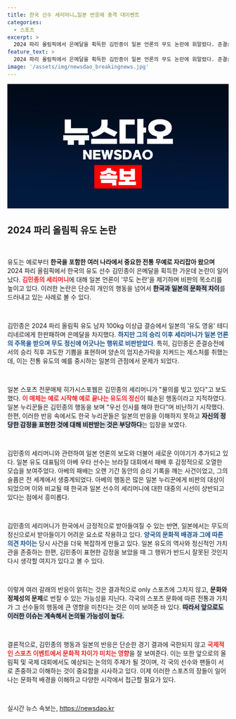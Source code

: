 ```yaml
---
title: 한국 선수 세리머니…일본 반응에 충격 대이벤트
categories:
  - 스포츠
excerpt: >
  2024 파리 올림픽에서 은메달을 획득한 김민종이 일본 언론의 무도 논란에 휘말렸다. 준결승 승리 후 세리머니가 비판의 대상이 되었고, 한국 누리꾼들은 이에 반발하고 나섰다. 스포츠맨십의 경계에서 벌어진 두 나라의 갈등, 과연 결말은?
feature_text: >
  2024 파리 올림픽에서 은메달을 획득한 김민종이 일본 언론의 무도 논란에 휘말렸다. 준결승 승리 후 세리머니가 비판의 대상이 되었고, 한국 누리꾼들은 이에 반발하고 나섰다. 스포츠맨십의 경계에서 벌어진 두 나라의 갈등, 과연 결말은?
image: '/assets/img/newsdao_breakingnews.jpg'
---
```


<p><img src="/assets/img/newsdao_breakingnews.jpg" alt="firstkoreanews 속보" /></p>

<h2 data-ke-size="size26">2024 파리 올림픽 유도 논란</h2>

<p data-ke-size="size16">&nbsp;</p>

<p>유도는 예로부터 <b>한국을 포함한 여러 나라에서 중요한 전통 무예로 자리잡아 왔으며</b> 2024 파리 올림픽에서 한국의 유도 선수 김민종이 은메달을 획득한 가운데 논란이 일어났다. <b><span style="color: #ee2323;">김민종의 세리머니</span></b>에 대해 일본 언론이 '무도 논란'을 제기하며 비판의 목소리를 높이고 있다. 이러한 논란은 단순히 개인의 행동을 넘어서 <b><span style="background-color: #21538527;">한국과 일본의 문화적 차이</span></b>를 드러내고 있는 사례로 볼 수 있다.</p>

<p data-ke-size="size16">&nbsp;</p>

<p>김민종은 2024 파리 올림픽 유도 남자 100kg 이상급 결승에서 일본의 '유도 영웅' 테디 리네르에게 한판패하며 은메달을 차지했다. <b><span style="color: #1a5490;">하지만 그의 승리 이후 세리머니가 일본 언론의 주목을 받으며 무도 정신에 어긋나는 행위로 비판받았다</span></b>. 특히, 김민종은 준결승전에서의 승리 직후 과도한 기쁨을 표현하며 양손의 엄지손가락을 치켜드는 제스처를 취했는데, 이는 전통 유도의 예를 중시하는 일본의 관점에서 문제가 되었다.</p>

<p data-ke-size="size16">&nbsp;</p>

<p>일본 스포츠 전문매체 히가시스포웹은 김민종의 세리머니가 "물의를 빚고 있다"고 보도했다. <b><span style="color: #ee2323;">이 매체는 예로 시작해 예로 끝나는 유도의 정신</span></b>이 훼손된 행동이라고 지적하였다. 일본 누리꾼들은 김민종의 행동을 보며 "우선 인사를 해야 한다"며 비난하기 시작했다. 한편, 이러한 반응 속에서도 한국 누리꾼들은 일본의 반응을 이해하지 못하고 <b><span style="background-color: #21538527;">자신의 정당한 감정을 표현한 것에 대해 비판받는 것은 부당하다</span></b>는 입장을 보였다.</p>

<p data-ke-size="size16">&nbsp;</p>

<p>김민종의 세리머니와 관련하여 일본 언론의 보도와 더불어 새로운 이야기가 추가되고 있다. 일본 유도 대표팀의 아베 우타 선수는 브라질 대회에서 패배 후 감정적으로 오열한 모습을 보여주었다. 아베의 패배는 오랜 기간 동안의 승리 기록을 깨는 사건이었고, 그의 슬픔은 전 세계에서 생중계되었다. 아베의 행동은 많은 일본 누리꾼에게 비판의 대상이 되었으며 이와 비교될 때 한국과 일본 선수의 세리머니에 대한 대중의 시선이 상반되고 있다는 점에서 흥미롭다.</p>

<p data-ke-size="size16">&nbsp;</p>

<p>김민종의 세리머니가 한국에서 긍정적으로 받아들여질 수 있는 반면, 일본에서는 무도의 정신으로서 받아들이기 어려운 요소로 작용하고 있다. <b><span style="color: #1a5490;">양국의 문화적 배경과 그에 따른 의견 차이는</span></b> 당시 사건을 더욱 복잡하게 만들고 있다. 일본 유도의 역사와 정신적인 가치관을 존중하는 한편, 김민종이 표현한 감정을 보았을 때 그 행위가 반드시 잘못된 것인지 다시 생각할 여지가 있다고 볼 수 있다.</p>

<p data-ke-size="size16">&nbsp;</p>

<p>이렇게 여러 갈래의 반응이 얽히는 것은 결과적으로 only 스포츠에 그치지 않고, <b>문화와 정체성의 문제</b>로 번질 수 있는 가능성을 지닌다. 각국의 스포츠 문화에 따른 전통과 가치가 그 선수들의 행동에 큰 영향을 미친다는 것은 이미 보여준 바 있다. <b><span style="background-color: #21538527;">따라서 앞으로도 이러한 이슈는 계속해서 논의될 가능성이 높다.</span></b></p>

<p data-ke-size="size16">&nbsp;</p>

<p>결론적으로, 김민종의 행동과 일본의 반응은 단순한 경기 결과에 국한되지 않고 <b><span style="color: #ee2323;">국제적인 스포츠 이벤트에서 문화적 차이가 미치는 영향</span></b>을 잘 보여준다. 이는 또한 앞으로의 올림픽 및 국제 대회에서도 예상되는 논의의 주제가 될 것이며, 각 국의 선수와 팬들이 서로 존중하고 이해하는 것이 중요함을 시사하고 있다. 이제 이러한 스포츠의 장들이 일어나는 문화적 배경을 이해하고 다양한 시각에서 접근할 필요가 있다. </p>

<p data-ke-size="size16">&nbsp;</p>
실시간 뉴스 속보는, <a href="https://newsdao.kr" rel="dofollow">https://newsdao.kr</a>


